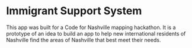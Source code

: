 # Immigrant Support System

This app was built for a Code for Nashville mapping hackathon. It is a prototype of an idea to build an app to help new international residents of Nashville find the areas of Nashville that best meet their needs.